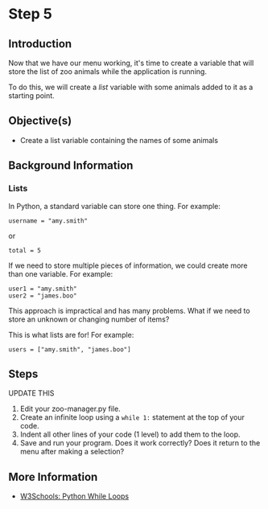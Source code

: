 # Step 5

## Introduction

Now that we have our menu working, it's time to create a variable that will store the list of zoo animals while the application is running.

To do this, we will create a *list* variable with some animals added to it as a starting point.

## Objective(s)

- Create a list variable containing the names of some animals

## Background Information

### Lists

In Python, a standard variable can store one thing. For example:

```
username = "amy.smith"
```

or

```
total = 5
```

If we need to store multiple pieces of information, we could create more than one variable. For example:

```
user1 = "amy.smith"
user2 = "james.boo"
```

This approach is impractical and has many problems. What if we need to store an unknown or changing number of items?

This is what lists are for! For example:

```
users = ["amy.smith", "james.boo"]
```


## Steps
UPDATE THIS
1. Edit your zoo-manager.py file.
2. Create an infinite loop using a `while 1:` statement at the top of your code.
3. Indent all other lines of your code (1 level) to add them to the loop.
4. Save and run your program. Does it work correctly? Does it return to the menu after making a selection?

## More Information

- [W3Schools: Python While Loops](https://www.w3schools.com/python/python_while_loops.asp)

